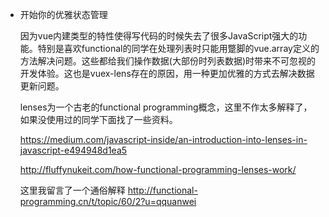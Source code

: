 * 开始你的优雅状态管理

  因为vue内建类型的特性使得写代码的时候失去了很多JavaScript强大的功能。特别是喜欢functional的同学在处理列表时只能用蹩脚的vue.array定义的方法解决问题。这些都给我们操作数据(大部份时列表数据)时带来不可忽视的开发体验。这也是vuex-lens存在的原因，用一种更加优雅的方式去解决数据更新问题。

  lenses为一个古老的functional programming概念，这里不作太多解释了，如果没使用过的同学下面找了一些资料。

  https://medium.com/javascript-inside/an-introduction-into-lenses-in-javascript-e494948d1ea5

  http://fluffynukeit.com/how-functional-programming-lenses-work/

  这里我留言了一个通俗解释  http://functional-programming.cn/t/topic/60/2?u=qquanwei
